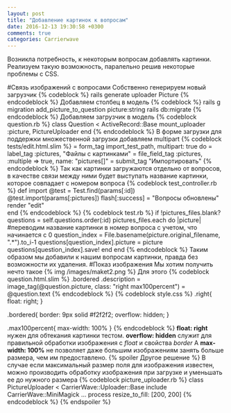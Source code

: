 ```yaml
---
layout: post
title: "Добавление картинок к вопросам"
date: 2016-12-13 19:30:58 +0300
comments: true
categories: Carrierwave
---
```

Возникла потребность, к некоторым вопросам добавлять картинки. Реализуем такую возможность, паралельно решив некоторые проблемы с CSS.
<!-- more -->
#Связь изображений с вопросами
Собственно генерируем новый загрузчик
{% codeblock %}
rails generate uploader Picture
{% endcodeblock %}
Добавляем столбец в модель
{% codeblock %}
rails g migration add_picture_to_question picture:string
rails db:migrate
{% endcodeblock %}
Добавляем загрузчик в модель
{% codeblock question.rb %}
class Question < ActiveRecord::Base
  mount_uploader :picture, PictureUploader
end
{% endcodeblock %}
В форме загрузки для поддержки множественной загрузки добавляем multipart
{% codeblock tests/edit.html.slim %}
= form_tag import_test_path, multipart: true do
  = label_tag :pictures, "Файлы с картинками"
  = file_field_tag :pictures, :multiple => true, name: "pictures[]"
  = submit_tag "Импортировать"
{% endcodeblock %}
Так как картинки загружаются отдельно от вопросов, в качестве связи между ними будет выступать название картинки, которое совпадает с номером вопроса
{% codeblock test_controller.rb %}
  def import
    @test = Test.find(params[:id])
    @test.import(params[:pictures])
    flash[:success] = "Вопросы обновлены"
    render "edit"   
  end
{% endcodeblock %}
{% codeblock test.rb %}
  if !pictures_files.blank?
    questions = self.questions.order(:id)
    pictures_files.each do |picture|
      #переводим название картинки в номер вопроса с учетом, что начинается с 0
      question_index = File.basename(picture.original_filename, ".*").to_i-1
      questions[question_index].picture = picture
      questions[question_index].save!
    end
  end
{% endcodeblock %}
Таким образом мы добавили к нашим вопросам картинки, правда без возможности их удаления.
#Показ изображения
Мы хотим получить нечто такое
{% img /images/maket2.png %}
Для этого 
{% codeblock question.html.slim %}
  .bordered
    .description
      = image_tag(@question.picture, class: "right max100percent")
      = @question.text
{% endcodeblock %}
{% codeblock style.css %}
.right{
  float: right;
}    

.bordered{
  border: 9px solid #f2f2f2;
  overflow: hidden;
}

.max100percent{
  max-width: 100%
}
{% endcodeblock %}
**float: right** нужен для обтекания картинки тестом.
**overflow: hidden** служит для правильной обработки изображения с *float* и свойства *border*
А **max-width: 100%** не позволяет даже большим изображениям занять больше размера, чем им предоставлено.
{% spoiler Другое решение %}
В случае если максимальный размер поля для изображения известен, можно производить обработку изображения при загрузке и уменьшать ее до нужного размера
  {% codeblock picture_uploader.rb %}
  class PictureUploader < CarrierWave::Uploader::Base
    include CarrierWave::MiniMagick
    ...
    process resize_to_fill: [200, 200]
  {% endcodeblock %}
{% endspoiler %}